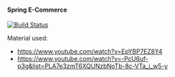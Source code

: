 #### Spring E-Commerce 
[![Build Status](https://travis-ci.com/JunChen22/Spring-E-commerce.svg?branch=master)](https://travis-ci.com/JunChen22/Spring-E-commerce)














Material used:
- https://www.youtube.com/watch?v=EpYBP7EZ8Y4
- https://www.youtube.com/watch?v=-PcU6uf-p3g&list=PLA7e3zmT6XQUNzbNoTb-8c-VTa_i_w5-y